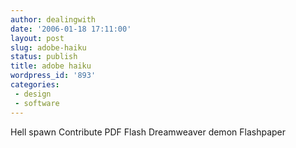 ```yaml
---
author: dealingwith
date: '2006-01-18 17:11:00'
layout: post
slug: adobe-haiku
status: publish
title: adobe haiku
wordpress_id: '893'
categories:
 - design
 - software
---
```


Hell spawn Contribute
PDF Flash Dreamweaver
demon Flashpaper
